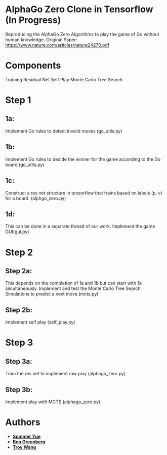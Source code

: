 # AlphaGo Zero Clone in Tensorflow (In Progress)
Reproducing the AlphaGo Zero Algorithms to play the game of Go without human knowledge.
Original Paper: https://www.nature.com/articles/nature24270.pdf

# Components
Training Residual Net 
Self Play
Monte Carlo Tree Search

# Step 1

## 1a:
Implement Go rules to detect invalid moves (go_utils.py)
## 1b:
Implement Go rules to decide the winner for the game according to the Go board (go_utils.py)
## 1c:
Construct a res net structure in tensorflow that trains based on labels (p, v) for a board. (alphgo_zero.py)
## 1d:
This can be done in a separate thread of our work.
Implement the game GUI(gui.py)

# Step 2

## Step 2a:
This depends on the completion of 1a and 1b but can start with 1a simultaneously.
Implement and test the Monte Carlo Tree Search Simulations to predict a next move.(mcts.py)

## Step 2b:
Implement self play (self_play.py)

# Step 3

## Step 3a:
Train the res net to implement raw play (alphago_zero.py)

## Step 3b:
Implement play with MCTS (alphago_zero.py)

# Authors
* [**Summer Yue**](https://github.com/yutingyue514)
* [**Ben Greenberg**](https://github.com/anchorwatt)
* [**Troy Wang**](https://github.com/TroyTianzhengWang)
